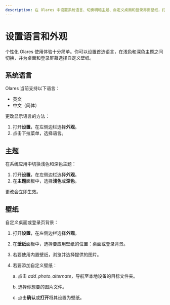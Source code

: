 ```yaml
---
description: 在 Olares 中设置系统语言、切换明暗主题、自定义桌面和登录界面壁纸，打造符合个人习惯的使用环境。
---
```

# 设置语言和外观

个性化 Olares 使用体验十分简单。你可以设置首选语言，在浅色和深色主题之间切换，并为桌面和登录屏幕选择自定义壁纸。

## 系统语言

Olares 当前支持以下语言：
- 英文
- 中文（简体）

更改显示语言的方法：

1. 打开**设置**，在左侧边栏选择**外观**。
2. 点击下拉菜单，选择语言。

## 主题

在系统应用中切换浅色和深色主题：

1. 打开**设置**，在左侧边栏选择**外观**。
2. 在**主题**面板中，选择**浅色**或**深色**。

更改会立即生效。

## 壁纸

自定义桌面或登录页背景：

1. 打开**设置**，在左侧边栏选择**外观**。
2. 在**壁纸**面板中，选择要应用壁纸的位置：桌面或登录背景。
3. 若要使用内置壁纸，浏览并选择提供的图片。
4. 若要添加自定义壁纸：

   a. 点击 <i class="material-symbols-outlined">add_photo_alternate</i>，导航至本地设备的目标文件夹。

   b. 选择你想要的图片文件。

   c. 点击**确认**或**打开**将其设置为壁纸。